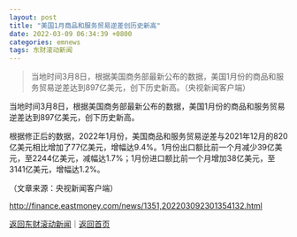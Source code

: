 ```yaml
---
layout: post
title: "美国1月商品和服务贸易逆差创历史新高"
date: 2022-03-09 06:34:39 +0800
categories: emnews
tags: 东财滚动新闻
---
```

> 当地时间3月8日，根据美国商务部最新公布的数据，美国1月份的商品和服务贸易逆差达到897亿美元，创下历史新高。（央视新闻客户端）

<p>当地时间3月8日，根据美国商务部最新公布的数据，美国1月份的商品和服务贸易逆差达到897亿美元，创下历史新高。</p><p>根据修正后的数据，2022年1月份，美国商品和服务贸易逆差与2021年12月的820亿美元相比增加了77亿美元，增幅达9.4%。1月份出口额比前一个月减少39亿美元，至2244亿美元，减幅达1.7%；1月份进口额比前一个月增加38亿美元，至3141亿美元，增幅达1.2%。</p><p class="em_media">（文章来源：央视新闻客户端）</p>

<http://finance.eastmoney.com/news/1351,202203092301354132.html>

[返回东财滚动新闻](//finews.withounder.com/emnews/)｜[返回首页](//finews.withounder.com/)
